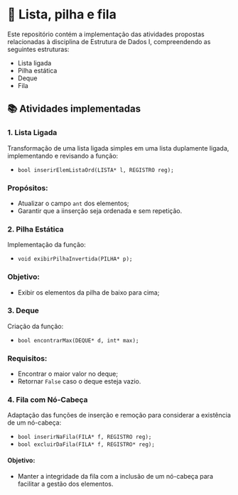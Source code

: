 # 📂 Lista, pilha e fila

Este repositório contém a implementação das atividades propostas relacionadas à disciplina de Estrutura de Dados I, compreendendo as seguintes estruturas:

* Lista ligada
* Pilha estática
* Deque
* Fila

## 📚 Atividades implementadas  

### 1. Lista Ligada
Transformação de uma lista ligada simples em uma lista duplamente ligada, implementando e revisando a função:
- `bool inserirElemListaOrd(LISTA* l, REGISTRO reg);`

### Propósitos:
- Atualizar o campo `ant` dos elementos;
- Garantir que a iinserção seja ordenada e sem repetição.

### 2. Pilha Estática
Implementação da função:
- `void exibirPilhaInvertida(PILHA* p);`

### Objetivo:
- Exibir os elementos da pilha de baixo para cima;

### 3. Deque
Criação da função:
- `bool encontrarMax(DEQUE* d, int* max);`

### Requisitos:
- Encontrar o maior valor no deque;
- Retornar `False` caso o deque esteja vazio.

### 4. Fila com Nó-Cabeça
Adaptação das funções de inserção e remoção para considerar a existência de um nó-cabeça:
- `bool inserirNaFila(FILA* f, REGISTRO reg);`
- `bool excluirDaFila(FILA* f, REGISTRO* reg);`

#### Objetivo:
- Manter a integridade da fila com a inclusão de um nó-cabeça para facilitar a gestão dos elementos.
